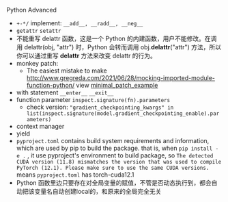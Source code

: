 Python Advanced

- `+-*/` implement: `__add__, __radd__, __neg__`
- `getattr`  `setattr`
- 不能重写 delattr 函数，这是一个 Python 的内建函数，用户不能修改。在调用 delattr(obj, "attr") 时，Python 会转而调用 obj.__delattr__("attr") 方法，所以你可以通过重写 __delattr__ 方法来改变 delattr 的行为。
- monkey patch:
  - The easiest mistake to make http://www.gregreda.com/2021/06/28/mocking-imported-module-function-python/ 
  view [minimal_patch_example](minimal_patch_example)
- with statement `__enter__` `__exit__`
- function parameter `inspect.signature(fn).parameters`
  - check version: `"gradient_checkpointing_kwargs" in list(inspect.signature(model.gradient_checkpointing_enable).parameters)`
- context manager
- yield
- `pyproject.toml` contains build system requirements and information, which are used by pip to build the package. that is, when `pip install -e .` , it use pyproject's environment to build package, so `The detected CUDA version (11.8) mismatches the version that was used to compile PyTorch (12.1). Please make sure to use the same CUDA versions.` means `pyproject.toml` has torch-cuda12.1
- Python 函数里边只要存在对全局变量的赋值，不管是否动态执行到，都会自动把该变量名自动创建local的，和原来的全局完全无关
